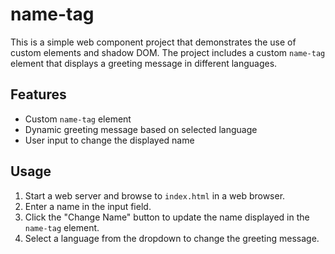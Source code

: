 # name-tag

This is a simple web component project that demonstrates the use of custom elements and shadow DOM. The project includes a custom `name-tag` element that displays a greeting message in different languages.

## Features

- Custom `name-tag` element
- Dynamic greeting message based on selected language
- User input to change the displayed name

## Usage

1. Start a web server and browse to `index.html` in a web browser.
2. Enter a name in the input field.
3. Click the "Change Name" button to update the name displayed in the `name-tag` element.
4. Select a language from the dropdown to change the greeting message.